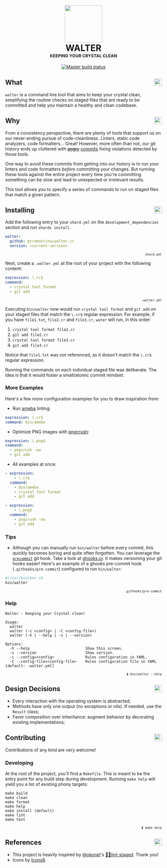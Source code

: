 <h1 align="center">
  <img src="https://img.icons8.com/color/480/000000/walter-white.png" width="120"><br>
  WALTER<br>
  <sup><sub><sup><sub>KEEPING YOUR CRYSTAL CLEAN</sub></sup></sub></sup>
</h1>

<p align="center">
  <a href="https://travis-ci.org/gtramontina/walter.cr" title="Master build status"><img src="https://travis-ci.org/gtramontina/walter.cr.svg?branch=master" alt="Master build status"></a>
</p>

## What <img src="https://png.icons8.com/wired/96/000000/help.png" align="right" width="24">

`walter` is a command line tool that aims to keep your crystal clean, simplifying the routine checks on staged files that are ready to be committed and help you maintain a healthy and clean codebase.

## Why <img src="https://png.icons8.com/wired/96/000000/information.png" align="right" width="24">

From a consistency perspective, there are plenty of tools that support us on our never-ending pursue of code-cleanliness. Linters, static code analyzers, code formatters… Great! However, more often than not, our git history ends up cluttered with [~~angry~~](https://github.com/search?q=fixing+lint+fuck&type=Commits) [commits](https://github.com/search?p=2&q=fixing+lint&type=Commits) fixing violations detected by those tools.

One way to avoid these commits from getting into our history is to run your linters and code formatters _before_ committing your changes. But running these tools against the entire project every time you're committing something can be slow and lead to unexpected or irrelevant results.

This tool allows you to specify a series of commands to run on staged files that match a given pattern.

## Installing <img src="https://png.icons8.com/wired/96/000000/maintenance.png" align="right" width="24">

Add the following entry to your `shard.yml` on the `development_dependencies` section and run `shards install`.

```yaml
walter:
  github: gtramontina/walter.cr
  version: <current-version>
```
<p align="right"><sup><code>shard.yml</code></sup></p>

Next, create a `.walter.yml` at the root of your project with the following content:

```yaml
expression: \.cr$
command:
  - crystal tool format
  - git add
```

<p align="right"><sup><code>.walter.yml</code></sup></p>

Executing `bin/walter` now would run `crystal tool format` and `git add` on your staged files that match the `\.cr$` regular expression. For example, if you have `file1.txt`, `file2.cr` and `file3.cr`, `water` will run, in this order:

1. `crystal tool format file2.cr`
2. `git add file2.cr`
3. `crystal tool format file3.cr`
4. `git add file3.cr`

Notice that `file1.txt` was not referenced, as it doesn't match the `\.cr$` regular expression.

Running the commands on each individual staged file was deliberate. The idea is that it would foster a small/atomic commit mindset.

### More Examples

Here's a few more configuration examples for you to draw inspiration from:

* Run [ameba](https://github.com/veelenga/ameba) linting:

```yaml
expression: \.cr$
command: bin/ameba
```

* Optimize PNG images with [pngcrush](https://pmt.sourceforge.io/pngcrush/):

```yaml
expression: \.png$
command:
  - pngcrush -ow
  - git add
```

* All examples at once:

```yaml
- expression:
    - \.cr$
  command:
    - bin/ameba
    - crystal tool format
    - git add

- expression:
    - \.png$
  command:
    - pngcrush -ow
    - git add
```

### Tips

* Although you can manually run `bin/walter` before every commit, this quickly becomes boring and quite often forgotten. You can leverage the [`precommit`](https://git-scm.com/docs/githooks#_pre_commit) git hook. Take a look at [ghooks.cr](https://github.com/gtramontina/ghooks.cr). It makes versioning your git hooks easier! Here's an example of a ghooks pre-commit hook (`.githooks/pre-commit`) configured to run `bin/walter`:

```sh
#!/usr/bin/env sh
bin/walter
```

<p align="right"><sup><code>.githooks/pre-commit</code></sup></p>

### Help

```
Walter - Keeping your Crystal clean!

Usage:
  walter
  walter (-c <config> | -C <config-file>)
  walter (-h | --help | -v | --version)

Options:
  -h --help                         Show this screen.
  -v --version                      Show version.
  -c --config=<config>              Rules configuration in YAML.
  -C --config-file=<config-file>    Rules configuration file in YAML [default: .walter.yml]
```

<p align="right"><sup><code><b>$</b> bin/walter --help</code></sup></p>

## Design Decisions <img src="https://png.icons8.com/wired/96/000000/idea.png" align="right" width="24">

* Every interaction with the operating system is abstracted;
* Methods have only one output (no exceptions or nils). If needed, use the `Result` class;
* Favor composition over inheritance: augment behavior by decorating existing implementations;

## Contributing <img src="https://png.icons8.com/wired/96/000000/laptop.png" align="right" width="24">

Contributions of any kind are very welcome!

### Developing

At the root of the project, you'll find a `Makefile`. This is meant to be the entry point for any build step during development. Running `make help` will yield you a list of existing phony targets:

```
make build
make clean
make format
make help
make install (default)
make lint
make test
```

<p align="right"><sup><code><b>$</b> make help</code></sup></p>

## References <img src="https://png.icons8.com/wired/96/000000/moleskine.png" align="right" width="24">

* This project is heavily inspired by [@okonet](https://github.com/okonet)'s [🚫💩lint-staged](https://github.com/okonet/lint-staged). Thank you!
* Icons by [Icons8](https://icons8.com).
